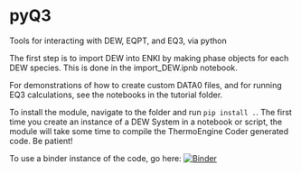 # pyQ3
Tools for interacting with DEW, EQPT, and EQ3, via python

The first step is to import DEW into ENKI by making phase objects for each DEW species. This is done in the import_DEW.ipnb notebook.

For demonstrations of how to create custom DATA0 files, and for running EQ3 calculations, see the notebooks in the tutorial folder.

To install the module, navigate to the folder and run `pip install .`. The first time you create an instance of a DEW System in a notebook or script, the module will take some time to compile the ThermoEngine Coder generated code. Be patient!

To use a binder instance of the code, go here:
[![Binder](https://mybinder.org/badge_logo.svg)](https://mybinder.org/v2/gh/simonwmatthews/myBinder_pydew/HEAD?filepath=pyQ3%2Fnotebooks%2Ftutorials%2Ftutorial1_DATA0.ipynb)
